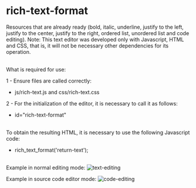 # rich-text-format

Resources that are already ready (bold, italic, underline, justify to the left, justify to the center, justify to the right, ordered list, unordered list and code editing).
Note: This text editor was developed only with Javascript, HTML and CSS, that is, it will not be necessary other dependencies for its operation.
</br></br>

What is required for use:

1 - Ensure files are called correctly:
- js/rich-text.js and css/rich-text.css

2 - For the initialization of the editor, it is necessary to call it as follows:
- id="rich-text-format"
</br></br>

To obtain the resulting HTML, it is necessary to use the following Javascript code:
 - rich_text_format('return-text');
</br></br>

Example in normal editing mode:
![text-editing](https://user-images.githubusercontent.com/54510844/91242204-2f308c00-e71d-11ea-818b-482c00a2027b.png)

Example in source code editor mode:
![code-editing](https://user-images.githubusercontent.com/54510844/91242230-3ce61180-e71d-11ea-80fe-5162c6ed4beb.png)
</br></br>

